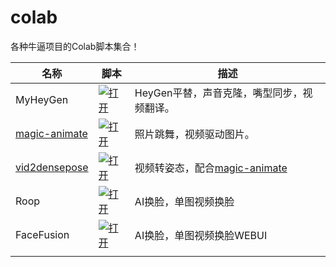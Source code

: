 # colab
各种牛逼项目的Colab脚本集合！

| 名称  |脚本   | 描述 |
| ---- | ---- | ---- |
| MyHeyGen | [![打开](https://colab.research.google.com/assets/colab-badge.svg)](https://colab.research.google.com/github/dream80/TonyColab/blob/master/myheygen.ipynb) | HeyGen平替，声音克隆，嘴型同步，视频翻译。 |
| [magic-animate](https://github.com/magic-research/magic-animate) | [![打开](https://colab.research.google.com/assets/colab-badge.svg)](myheygen.ipynb) | 照片跳舞，视频驱动图片。 |
| [vid2densepose](https://github.com/Flode-Labs/vid2densepose) | [![打开](https://colab.research.google.com/assets/colab-badge.svg)](https://colab.research.google.com/github/dream80/TonyColab/blob/master/Vid2Densepose.ipynb) | 视频转姿态，配合[magic-animate](https://github.com/magic-research/magic-animate) |
| Roop | [![打开](https://colab.research.google.com/assets/colab-badge.svg)](https://colab.research.google.com/github/dream80/roop_colab/blob/main/roop_v1_3.ipynb) | AI换脸，单图视频换脸 |
| FaceFusion | [![打开](https://colab.research.google.com/assets/colab-badge.svg)](https://colab.research.google.com/github/dream80/roop_colab/blob/main/tonyff_v2.1.2.ipynb) | AI换脸，单图视频换脸WEBUI |
|  |  |  |

